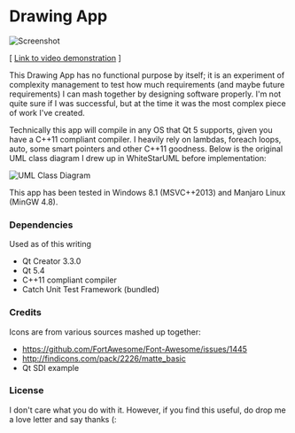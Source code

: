 Drawing App
======

![Screenshot](https://lh5.googleusercontent.com/-y40TrMwn3Ac/VWMzffXUf5I/AAAAAAAACLg/1WEoJZxaNSI/w659-h445-no/2015-05-25%2B22_35_03-.png)

[ [Link to video demonstration](https://www.youtube.com/watch?v=_Mo0yeKc6xk) ]

This Drawing App has no functional purpose by itself; it is an experiment of complexity management to test how much requirements (and maybe future requirements) I can mash together by designing software properly. I'm not quite sure if I was successful, but at the time it was the most complex piece of work I've created.

Technically this app will compile in any OS that Qt 5 supports, given you have a C++11 compliant compiler. I heavily rely on lambdas, foreach loops, auto, some smart pointers and other C++11 goodness. Below is the original UML class diagram I drew up in WhiteStarUML before implementation:

![UML Class Diagram](https://lh5.googleusercontent.com/-o_ayphJwvHM/VWOAvd6SlkI/AAAAAAAACMo/Eq-EJgTW35I/w973-h518-no/Main.jpg)

This app has been tested in Windows 8.1 (MSVC++2013) and Manjaro Linux (MinGW 4.8).

### Dependencies
Used as of this writing
- Qt Creator 3.3.0
- Qt 5.4
- C++11 compliant compiler
- Catch Unit Test Framework (bundled)

### Credits
Icons are from various sources mashed up together:
- https://github.com/FortAwesome/Font-Awesome/issues/1445
- http://findicons.com/pack/2226/matte_basic
- Qt SDI example

### License
I don't care what you do with it. However, if you find this useful, do drop me a love letter and say thanks (:
